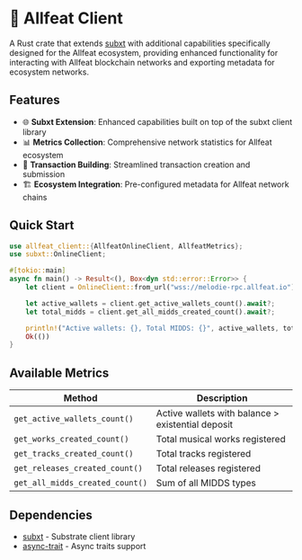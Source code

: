 # 🔌 Allfeat Client

A Rust crate that extends [subxt](https://github.com/paritytech/subxt) with additional capabilities specifically designed for the Allfeat ecosystem, providing enhanced functionality for interacting with Allfeat blockchain networks and exporting metadata for ecosystem networks.

## Features

- 🌐 **Subxt Extension**: Enhanced capabilities built on top of the subxt client library
- 📊 **Metrics Collection**: Comprehensive network statistics for Allfeat ecosystem
- 🔧 **Transaction Building**: Streamlined transaction creation and submission
- 🏗️ **Ecosystem Integration**: Pre-configured metadata for Allfeat network chains

## Quick Start

```rust
use allfeat_client::{AllfeatOnlineClient, AllfeatMetrics};
use subxt::OnlineClient;

#[tokio::main]
async fn main() -> Result<(), Box<dyn std::error::Error>> {
    let client = OnlineClient::from_url("wss://melodie-rpc.allfeat.io").await?;

    let active_wallets = client.get_active_wallets_count().await?;
    let total_midds = client.get_all_midds_created_count().await?;

    println!("Active wallets: {}, Total MIDDS: {}", active_wallets, total_midds);
    Ok(())
}
```

## Available Metrics

| Method                          | Description                                       |
| ------------------------------- | ------------------------------------------------- |
| `get_active_wallets_count()`    | Active wallets with balance > existential deposit |
| `get_works_created_count()`     | Total musical works registered                    |
| `get_tracks_created_count()`    | Total tracks registered                           |
| `get_releases_created_count()`  | Total releases registered                         |
| `get_all_midds_created_count()` | Sum of all MIDDS types                            |

## Dependencies

- [subxt](https://github.com/paritytech/subxt) - Substrate client library
- [async-trait](https://crates.io/crates/async-trait) - Async traits support

